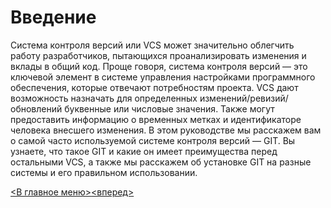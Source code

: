 # Введение

Система контроля версий или VCS может значительно облегчить работу разработчиков, пытающихся проанализировать изменения и вклады в общий код. Проще говоря, система контроля версий — это ключевой элемент в системе управления настройками программного обеспечения, которые отвечают потребностям проекта. VCS дают возможность назначать для определенных изменений/ревизий/обновлений буквенные или числовые значения. Также могут предоставить информацию о временных метках и идентификаторе человека внесшего изменения. В этом руководстве мы расскажем вам о самой часто используемой системе контроля версий — GIT. Вы узнаете, что такое GIT и какие он имеет преимущества перед остальными VCS, а также мы расскажем об установке GIT на разные системы и его правильном использовании.

[<В главное меню>](./readme.md)[<вперед>](./git_config.md)
